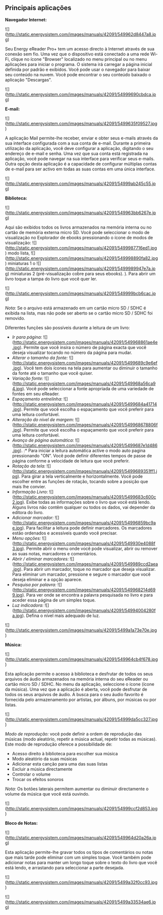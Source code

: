 ## Principais aplicações 

**Navegador Internet:**

![] (http://static.energysistem.com/images/manuals/42091/549962d8447a8.jpg)

Seu Energy eReader Pro+ tem um acesso directo à Internet através de sua conexão sem fio. Uma vez que o dispositivo está conectado a uma rede Wi-Fi, clique no ícone "Browser" localizado no menu principal ou no menu aplicações para iniciar o programa. O sistema irá carregar a página inicial definida por padrão e exibidos. Você pode usar o navegador para baixar seu conteúdo na nuvem. Você pode encontrar o seu conteúdo baixado o aplicação "Descargas". 

![] (http://static.energysistem.com/images/manuals/42091/54999690cbdca.jpg)

**E-mail:**

![] (http://static.energysistem.com/images/manuals/42091/5499635f09527.jpg)

A aplicação Mail permite-lhe receber, enviar e obter seus e-mails através da sua interface configurada com a sua conta de e-mail. 
Durante a primeira utilização da aplicação, você deve configurar a aplicação, digitando o seu endereço de e-mail e senha. Uma vez que sua conta está registrada na aplicação, você pode navegar na sua interface para verificar seus e-mails. 
Outra opção desta aplicação é a capacidade de configurar múltiplas contas de e-mail para ser activo em todas as suas contas em uma única interface. 

![] (http://static.energysistem.com/images/manuals/42091/54999ab245c55.jpg)

**Biblioteca:**

![] (http://static.energysistem.com/images/manuals/42091/549963bb6267e.jpg)

Aqui são exibidos todos os livros armazenados na memória interna ou no cartão de memória externa micro SD. 
Você pode seleccionar o modo de visualização no Explorador de ebooks pressionando o ícone de modos de visualização: ![] (http://static.energysistem.com/images/manuals/42091/5499987716ed1.jpg) modo lista, ![] (http://static.energysistem.com/images/manuals/42091/549998890fa82.jpg) miniaturas 1 o ![] (http://static.energysistem.com/images/manuals/42091/5499989947e7a.jpg) miniaturas 2 (pré-visualização cobre para seus ebooks). ). Para abrir um livro toque a tampa do livro que você quer ler. 

![] (http://static.energysistem.com/images/manuals/42091/549999bcb6cac.jpg)
 
*Nota:* Se o arquivo está armazenado em um cartão micro SD / SDHC é exibida na lista, mas não pode ser aberto se o  cartão micro SD / SDHC foi removido. 

Diferentes funções são possíveis durante a leitura de um livro: 
-	*Ir para página:* ![] (http://static.energysistem.com/images/manuals/42091/549968861ae4e.jpg). Permite que você insira o número de página exacta que você deseja visualizar tocando no número da página para mudar. 
-	*Alterar o tamanho da fonte:* ![] (http://static.energysistem.com/images/manuals/42091/5499689c9e6ef.jpg). Você tem dois ícones na tela para aumentar ou diminuir o tamanho da fonte até o tamanho que você quiser. 
-	*Variação fonte:* ![] (http://static.energysistem.com/images/manuals/42091/549968a56ca94.jpg). Você pode seleccionar a fonte apropriada de uma variedade de fontes em seu eReader. 
-	*Espaçamento entrelinha:* ![] (http://static.energysistem.com/images/manuals/42091/5499684a41714.jpg). Permite que você escolha o espaçamento que você preferir para uma leitura confortável. 
-	*Alteração do nível de margem:* ![] (http://static.energysistem.com/images/manuals/42091/549968678806f.jpg). Permite que você escolha o espaçamento que você preferir para uma leitura confortável. 
-	*Avanço de página automática:* ![] (http://static.energysistem.com/images/manuals/42091/5499687e1d486.jpg). :* Para iniciar a leitura automática active o modo auto pagina pressionando "ON". Você pode definir diferentes tempos de passe de página conforme a velocidade de leitura que você preferir. 
-	*Rotação da tela:* ![] (http://static.energysistem.com/images/manuals/42091/5499689351ff1.jpg). Para girar a tela verticalmente e horizontalmente. Você pode escolher entre as funções de rotação, tocando sobre a posição que mais lhe convier.
-	*Informação Livro*: ![] (http://static.energysistem.com/images/manuals/42091/5499683c600c2.jpg). Exibe todas as informações sobre o livro que você está lendo. Alguns livros não contêm qualquer ou todos os dados, vai depender da editora do livro. 
-	*Adicionar marcador:* ![] (http://static.energysistem.com/images/manuals/42091/54996859bc9ae.jpg). Para facilitar a leitura pode definir marcadores. Os marcadores estão ordenados e acessíveis quando você precisar.
-	*Menu opções:* ![] (http://static.energysistem.com/images/manuals/42091/549930e4088f3.jpg). Permite abrir o menu onde você pode visualizar, abrir ou remover as suas notas, marcadores e comentários. 
-	*Abrir / eliminar marcadores:* ![] (http://static.energysistem.com/images/manuals/42091/549989ccd2aea.jpg). Para abrir um marcador, toque no marcador que deseja visualizar. Para eliminar um marcador, pressione e segure o marcador que você deseja eliminar e a opção aparece. 
-	*Pesquisa por palavra:* ![] (http://static.energysistem.com/images/manuals/42091/549968214d699.jpg). Para ver onde se encontra a palavra pesquisada no livro e para aceder essa página de um simples toque. 
-	*Luz indicadora:* ![] (http://static.energysistem.com/images/manuals/42091/54994004280fa.jpg). Defina o nível mais adequado de luz.

![] (http://static.energysistem.com/images/manuals/42091/5499a1a73e70e.jpg)

**Música:**

![] (http://static.energysistem.com/images/manuals/42091/549964cb4f678.jpg)

Esta aplicação permite o acesso à biblioteca e desfrutar de todos os seus arquivos de áudio armazenados na memória interna do seu eReader ou cartão micro SD / SDHC. No menu da aplicação, seleccione o ícone (ícone da música). 
Uma vez que a aplicação é aberta, você pode desfrutar de todos os seus arquivos de áudio. A busca para o seu áudio favorito é fornecida pelo armazenamento por artistas, por álbuns, por músicas ou por listas. 

![] (http://static.energysistem.com/images/manuals/42091/54999da5cc327.jpg) 

*Modo de reprodução:* você pode definir a ordem de reprodução das músicas (modo aleatório, repetir a música actual, repetir todas as músicas). 
Este modo de reprodução oferece a possibilidade de: 
- Acesso direito à biblioteca para escolher sua música 
- Modo aleatório da suas músicas 
- Adicionar esta canção para uma das suas listas 
- Excluir a música directamente 
- Controlar o volume 
- Trocar os efeitos sonoros 

*Nota:* Os botões laterais permitem aumentar ou diminuir directamente o volume da música que você está ouvindo. 




![] (http://static.energysistem.com/images/manuals/42091/54999ccf2d853.jpg)

**Bloco de Notas:**

![] (http://static.energysistem.com/images/manuals/42091/549964d20a26a.jpg)

Esta aplicação permite-lhe gravar todos os tipos de comentários ou notas que mais tarde pode eliminar com um simples toque. Você também pode adicionar notas para manter um longo toque sobre o texto do livro que você está lendo, e arrastando para seleccionar a parte desejada.

![] (http://static.energysistem.com/images/manuals/42091/5499a32f0cc93.jpg)

![] (http://static.energysistem.com/images/manuals/42091/5499a33534ae6.jpg)


